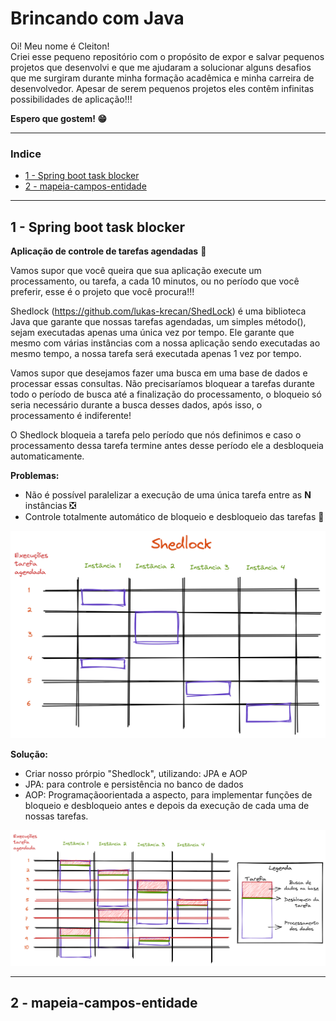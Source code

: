 
# Brincando com Java  
  
Oi! Meu nome é Cleiton!  
Criei esse pequeno repositório com o propósito de expor e salvar pequenos projetos que desenvolvi e que me ajudaram a solucionar alguns desafios que me surgiram durante minha formação acadêmica e minha carreira de desenvolvedor. Apesar de serem pequenos projetos eles contêm infinitas possibilidades de aplicação!!!  
  
**Espero que gostem! 😁**  
  
---  
### Indice  
  
+ [1 -  Spring  boot  task  blocker](#1---Spring-boot-task-blocker)  
+ [2 - mapeia-campos-entidade](#2---mapeia-campos-entidade)  
---  
  
## 1 -  Spring  boot  task  blocker  
  
**Aplicação de controle de tarefas agendadas** 📅  
  
Vamos supor que você queira que sua aplicação execute um processamento, ou tarefa, a cada 10 minutos, ou no período que você preferir, esse é o projeto que você procura!!!  
  
Shedlock (https://github.com/lukas-krecan/ShedLock) é uma biblioteca Java que garante que nossas tarefas agendadas, um simples método(), sejam executadas apenas uma única vez por tempo. Ele garante que mesmo com várias instâncias com a nossa aplicação sendo executadas ao mesmo tempo, a nossa tarefa será executada apenas 1 vez por tempo.  
  
Vamos supor que desejamos fazer uma busca em uma base de dados e processar essas consultas. Não precisaríamos bloquear a tarefas durante todo o período de busca até a finalização do processamento, o bloqueio só seria necessário durante a busca desses dados, após isso, o processamento é indiferente!  
  
O Shedlock bloqueia a tarefa pelo período que nós definimos e caso o processamento dessa tarefa termine antes desse período ele a desbloqueia automaticamente.  
  
**Problemas:**  
- Não é possível paralelizar a execução de uma única tarefa entre as **N** instâncias ❎  
- Controle totalmente automático de bloqueio e desbloqueio das tarefas 🤖  
  
![Execução do Shedlock](https://raw.githubusercontent.com/MarquesCleiton/brincando-com-java/main/spring-boot-task-blocker/imgs/1-shedlock.png)  
  
**Solução:**  
+ Criar nosso prórpio  "Shedlock", utilizando: JPA e AOP  
+ JPA: para controle e persistência no banco de dados  
+ AOP: Programaçãoorientada a aspecto, para implementar funções de bloqueio e desbloqueio antes e depois da execução de cada uma de nossas tarefas.  
  
![Paralelismo](https://raw.githubusercontent.com/MarquesCleiton/brincando-com-java/main/spring-boot-task-blocker/imgs/2-paralelismo.png)  
  
---  
## 2 - mapeia-campos-entidade
